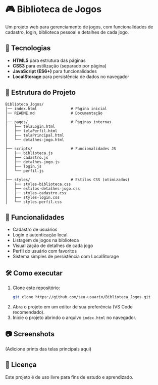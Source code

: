 # 🎮 Biblioteca de Jogos

Um projeto web para gerenciamento de jogos, com funcionalidades de cadastro, login, biblioteca pessoal e detalhes de cada jogo.

## 🚀 Tecnologias
- **HTML5** para estrutura das páginas
- **CSS3** para estilização (separado por página)
- **JavaScript (ES6+)** para funcionalidades
- **LocalStorage** para persistência de dados no navegador

## 📂 Estrutura do Projeto
```
Biblioteca_Jogos/
│── index.html               # Página inicial
│── README.md                # Documentação
│
├── pages/                   # Páginas internas
│   ├── telaLogin.html
│   ├── telaPerfil.html
│   ├── telaPrincipal.html
│   └── detalhes-jogo.html
│
├── scripts/                 # Funcionalidades JS
│   ├── biblioteca.js
│   ├── cadastro.js
│   ├── detalhes-jogo.js
│   ├── login.js
│   └── perfil.js
│
├── styles/                  # Estilos CSS (otimizados)
│   ├── styles-biblioteca.css
│   ├── estilos-detalhes-jogo.css
│   ├── styles-cadastro.css
│   ├── styles-login.css
│   └── styles-perfil.css
```

## 📌 Funcionalidades
- Cadastro de usuários
- Login e autenticação local
- Listagem de jogos na biblioteca
- Visualização de detalhes de cada jogo
- Perfil do usuário com favoritos
- Sistema simples de persistência com LocalStorage

## 🛠️ Como executar
1. Clone este repositório:
   ```bash
   git clone https://github.com/seu-usuario/Biblioteca_Jogos.git
   ```
2. Abra o projeto em um editor de sua preferência (VS Code recomendado).
3. Inicie o projeto abrindo o arquivo `index.html` no navegador.

## 📷 Screenshots
(Adicione prints das telas principais aqui)

## 📄 Licença
Este projeto é de uso livre para fins de estudo e aprendizado.
